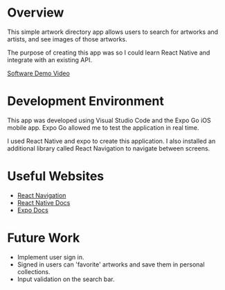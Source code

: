 # Overview

This simple artwork directory app allows users to search for artworks and artists, and see images of those artworks.

The purpose of creating this app was so I could learn React Native and integrate with an existing API.

[Software Demo Video](http://youtube.link.goes.here)

# Development Environment

This app was developed using Visual Studio Code and the Expo Go iOS mobile app. Expo Go allowed me to test the application in real time.

I used React Native and expo to create this application. I also installed an additional library called React Navigation to navigate between screens.

# Useful Websites

* [React Navigation](https://reactnavigation.org/)
* [React Native Docs](https://reactnative.dev/docs/getting-started)
* [Expo Docs](https://docs.expo.dev/)

# Future Work

* Implement user sign in.
* Signed in users can 'favorite' artworks and save them in personal collections.
* Input validation on the search bar.